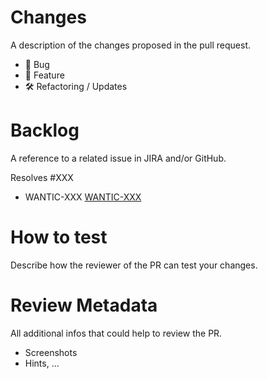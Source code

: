# Changes

A description of the changes proposed in the pull request.

- 🐞 Bug 
- 🚀 Feature
- 🛠 Refactoring / Updates

# Backlog

A reference to a related issue in JIRA and/or GitHub.

Resolves #XXX
- WANTIC-XXX [WANTIC-XXX](https://wantic.atlassian.net/browse/WANTIC-XXX)

# How to test

Describe how the reviewer of the PR can test your changes. 

# Review Metadata

All additional infos that could help to review the PR.

- Screenshots
- Hints, ...
